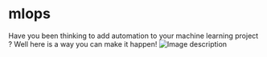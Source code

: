 # mlops

Have you been thinking to add automation to your machine learning project ? Well here is a way you can make it happen!
![Image description]()

